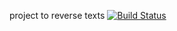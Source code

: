 project to reverse texts
[![Build Status](https://travis-ci.org/alanblins/reverse_text.svg?branch=master)](https://travis-ci.org/alanblins/reverse_text)
